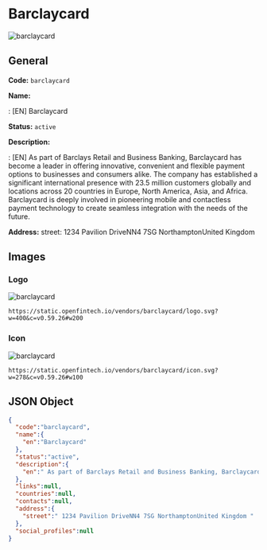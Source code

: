 
# Barclaycard 
![barclaycard](https://static.openfintech.io/vendors/barclaycard/logo.svg?w=400&c=v0.59.26#w200)  

## General 
 
**Code:** `barclaycard` 
 
**Name:** 
 
:	[EN] Barclaycard 
 
**Status:** `active` 
 
**Description:** 
 
: [EN]  As part of Barclays Retail and Business Banking, Barclaycard has become a leader in offering innovative, convenient and flexible payment options to businesses and consumers alike. The company has established a significant international presence with 23.5 million customers globally and locations across 20 countries in Europe, North America, Asia, and Africa.  Barclaycard is deeply involved in pioneering mobile and contactless payment technology to create seamless integration with the needs of the future.  
 
**Address:** 
street:  1234 Pavilion DriveNN4 7SG NorthamptonUnited Kingdom  

## Images 

### Logo 
 
![barclaycard](https://static.openfintech.io/vendors/barclaycard/logo.svg?w=400&c=v0.59.26#w200)  

```
https://static.openfintech.io/vendors/barclaycard/logo.svg?w=400&c=v0.59.26#w200
```  

### Icon 
 
![barclaycard](https://static.openfintech.io/vendors/barclaycard/icon.svg?w=278&c=v0.59.26#w100)  

```
https://static.openfintech.io/vendors/barclaycard/icon.svg?w=278&c=v0.59.26#w100
```  

## JSON Object 

```json
{
  "code":"barclaycard",
  "name":{
    "en":"Barclaycard"
  },
  "status":"active",
  "description":{
    "en":" As part of Barclays Retail and Business Banking, Barclaycard has become a leader in offering innovative, convenient and flexible payment options to businesses and consumers alike. The company has established a significant international presence with 23.5 million customers globally and locations across 20 countries in Europe, North America, Asia, and Africa.\u00a0 Barclaycard is deeply involved in pioneering mobile and contactless payment technology to create seamless integration with the needs of the future. "
  },
  "links":null,
  "countries":null,
  "contacts":null,
  "address":{
    "street":" 1234 Pavilion DriveNN4 7SG NorthamptonUnited Kingdom "
  },
  "social_profiles":null
}
```  
